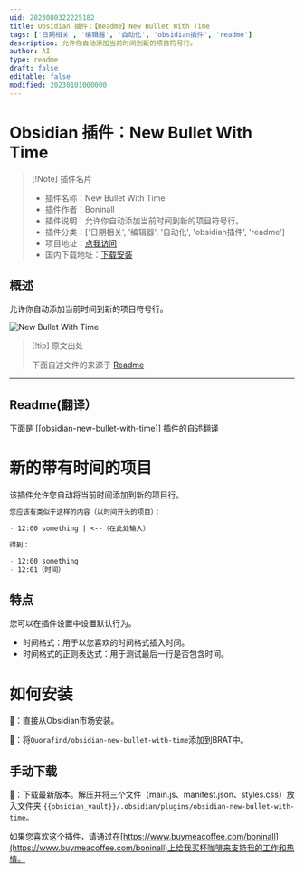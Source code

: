 ```yaml
---
uid: 2023080322225182
title: Obsidian 插件：【Readme】New Bullet With Time
tags: ['日期相关', '编辑器', '自动化', 'obsidian插件', 'readme']
description: 允许你自动添加当前时间到新的项目符号行。
author: AI
type: readme
draft: false
editable: false
modified: 20230101000000
---
```


# Obsidian 插件：New Bullet With Time

> [!Note] 插件名片
> - 插件名称：New Bullet With Time
> - 插件作者：Boninall
> - 插件说明：允许你自动添加当前时间到新的项目符号行。
> - 插件分类：['日期相关', '编辑器', '自动化', 'obsidian插件', 'readme']
> - 项目地址：[点我访问](https://github.com/Quorafind/Obsidian-New-Bullet-With-Time)
> - 国内下载地址：[下载安装](https://pkmer.cn/products/plugin/pluginMarket/?obsidian-new-bullet-with-time)

## 概述

允许你自动添加当前时间到新的项目符号行。

![New Bullet With Time](https://cdn.pkmer.cn/covers/obsidian-new-bullet-with-time.PNG!pkmer)

> [!tip] 原文出处
> 
>下面自述文件的来源于 [Readme](https://ghproxy.net/https://raw.githubusercontent.com/Quorafind/Obsidian-New-Bullet-With-Time/master/README.md)
> 

---

## Readme(翻译）

下面是 [[obsidian-new-bullet-with-time]] 插件的自述翻译


# 新的带有时间的项目

该插件允许您自动将当前时间添加到新的项目行。

```markdown
您应该有类似于这样的内容（以时间开头的项目）：

- 12:00 something | <--（在此处输入）

得到：

- 12:00 something 
- 12:01（时间）
```

## 特点

您可以在插件设置中设置默认行为。

- 时间格式：用于以您喜欢的时间格式插入时间。
- 时间格式的正则表达式：用于测试最后一行是否包含时间。

# 如何安装

💜：直接从Obsidian市场安装。

🚗：将`Quorafind/obsidian-new-bullet-with-time`添加到BRAT中。

## 手动下载

🚚：下载最新版本。解压并将三个文件（main.js、manifest.json、styles.css）放入文件夹 `{{obsidian_vault}}/.obsidian/plugins/obsidian-new-bullet-with-time`。

如果您喜欢这个插件，请通过在[https://www.buymeacoffee.com/boninall](https://www.buymeacoffee.com/boninall)上给我买杯咖啡来支持我的工作和热情。





